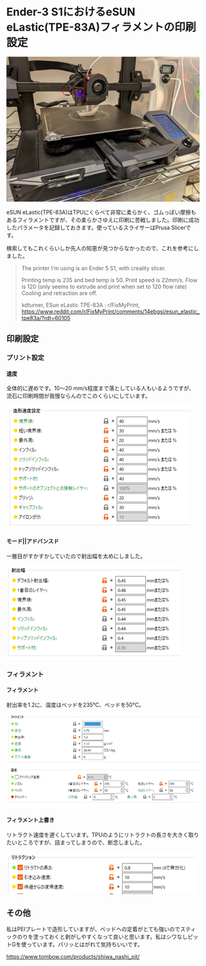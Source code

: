 # Ender-3 S1におけるeSUN eLastic(TPE-83A)フィラメントの印刷設定

![印刷風景](thumbnail.jpg)

eSUN eLastic(TPE-83A)はTPUにくらべて非常に柔らかく、ゴムっぽい摩擦もあるフィラメントですが、その柔らかさゆえに印刷に苦戦しました。印刷に成功したパラメータを記録しておきます。使っているスライサーはPrusa Slicerです。

検索してもこれくらいしか先人の知恵が見つからなかったので、これを参考にしました。

> The printer I'm using is an Ender 5 S1, with creality slicer.
>
> Printing temp is 235 and bed temp is 50. Print speed is 22mm/s. Flow is 120 (only seems to extrude and print when set to 120 flow rate) Cooling and retraction are off.
> 
> kdturner, ESun eLastic TPE-83A : r/FixMyPrint, <https://www.reddit.com/r/FixMyPrint/comments/14ebgsi/esun_elastic_tpe83a/?rdt=60105>

## 印刷設定

### プリント設定

#### 速度

全体的に遅めです。10～20 mm/s程度まで落としている人もいるようですが、流石に印刷時間が我慢ならんのでこのくらいにしています。

![](001.png)

#### モード||アドバンスド

一層目がすかすかしていたので射出幅を太めにしました。

![](002.png)

### フィラメント

#### フィラメント

射出率を1.2に、温度はベッドを235℃、ベッドを50℃。

![](003.png)

#### フィラメント上書き

リトラクト速度を遅くしています。TPUのようにリトラクトの長さを大きく取りたいところですが、詰まってしまうので、断念しました。

![](004.png)


## その他

私はPEIプレートで造形していますが、ベッドへの定着がとても強いのでスティックのりを塗っておくと剥がしやすくなって良いと思います。私はシワなしピットGを使っています。パリッとはがれて気持ちいいです。

<https://www.tombow.com/products/shiwa_nashi_pit/>

